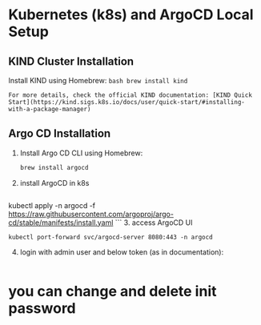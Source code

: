# Kubernetes (k8s) and ArgoCD Local Setup

## KIND Cluster Installation

 Install KIND using Homebrew:
    ```bash
    brew install kind
    ```

    For more details, check the official KIND documentation: [KIND Quick Start](https://kind.sigs.k8s.io/docs/user/quick-start/#installing-with-a-package-manager)

## Argo CD Installation

1. Install Argo CD CLI using Homebrew:
    ```bash
    brew install argocd
    ```

2. install ArgoCD in k8s
    ``` kubectl create namespace argocd
kubectl apply -n argocd -f https://raw.githubusercontent.com/argoproj/argo-cd/stable/manifests/install.yaml
    ```
3. access ArgoCD UI
```kubectl get svc -n argocd
kubectl port-forward svc/argocd-server 8080:443 -n argocd
   ```
4. login with admin user and below token (as in documentation):
```kubectl -n argocd get secret argocd-initial-admin-secret -o jsonpath="{.data.password}" | base64 --decode && echo
```
# you can change and delete init password

